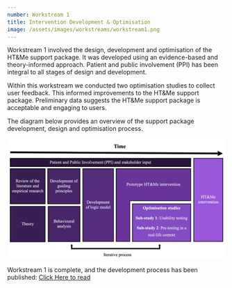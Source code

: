 ```yaml
---
number: Workstream 1
title: Intervention Development & Optimisation
image: /assets/images/workstreams/workstream1.png
---
```


Workstream 1 involved the design, development and optimisation of the HT&Me support package. It was developed using an evidence-based and theory-informed approach. Patient and public involvement (PPI) has been integral to all stages of design and development.

Within this workstream we conducted two optimisation studies to collect user feedback. This informed improvements to the HT&Me support package. Preliminary data suggests the HT&Me support package is acceptable and engaging to users.

The diagram below provides an overview of the support package development, design and optimisation process.

![PPIDiagram](/assets/images/PPIDiagram.png)

Workstream 1 is complete, and the development process has been published: [Click Here to read](https://www.sciencedirect.com/science/article/pii/S0960977623005039)
